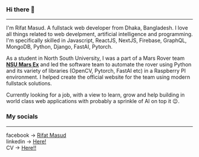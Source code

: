 ### Hi there 👋
----

<!--
**riffAt2013/riffAt2013** is a ✨ _special_ ✨ repository because its `README.md` (this file) appears on your GitHub profile.

Here are some ideas to get you started:

- 🔭 I’m currently working on ...
- 🌱 I’m currently learning ...
- 👯 I’m looking to collaborate on ...
- 🤔 I’m looking for help with ...
- 💬 Ask me about ...
- 📫 How to reach me: ...
- 😄 Pronouns: ...
- ⚡ Fun fact: ...
-->

I'm Rifat Masud. A fullstack web developer from Dhaka, Bangladesh. I love all things related to web develpment, artificial intelligence and programming. I'm specifically skilled in Javascript, ReactJS, NextJS, Firebase, GraphQL, MongoDB, Python, Django, FastAI, Pytorch.   

As a student in North South University, I was a part of a Mars Rover team [**NSU Mars Ex**](www.mars-ex.com) and led the software team to automate the rover using Python and its variety of libraries (OpenCV, Pytorch, FastAI etc) in a Raspberry PI environment. I helped create the official website for the team using modern fullstack solutions. 

Currently looking for a job, with a view to learn, grow and help building in world class web applications with probably a sprinkle of AI on top it 😉.

### My socials
----

facebook -> [Rifat Masud](https://www.facebook.com/ibnemashood)<br>
linkedin -> [Here!](https://www.linkedin.com/in/randbmasud/)<br>
CV -> [Here!!](https://docs.google.com/document/d/e/2PACX-1vQE5bQIwN4cKo1XYb8kq6dgZnoABgl4WDja6Do_dEg7NhuD9UjHppaDKaPNO8uP-sR91CCfCz1Zc1kq/pub)

